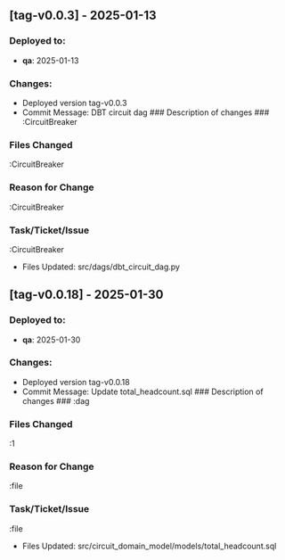 
#####
## [tag-v0.0.3] - 2025-01-13
### Deployed to:
- **qa**: 2025-01-13
### Changes:
- Deployed version tag-v0.0.3
- Commit Message: DBT circuit dag ### Description of changes ###:CircuitBreaker### Files Changed ###:CircuitBreaker### Reason for Change ###:CircuitBreaker### Task/Ticket/Issue ###:CircuitBreaker
- Files Updated: src/dags/dbt_circuit_dag.py

#####
## [tag-v0.0.18] - 2025-01-30
### Deployed to:
- **qa**: 2025-01-30
### Changes:
- Deployed version tag-v0.0.18
- Commit Message: Update total_headcount.sql ### Description of changes ###:dag### Files Changed ###:1### Reason for Change ###:file### Task/Ticket/Issue ###:file
- Files Updated: src/circuit_domain_model/models/total_headcount.sql
